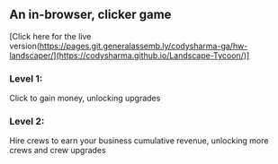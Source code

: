 ## An in-browser, clicker game
[Click here for the live version(https://pages.git.generalassemb.ly/codysharma-ga/hw-landscaper/](https://codysharma.github.io/Landscape-Tycoon/)]

### Level 1:
Click to gain money, unlocking upgrades

### Level 2:
Hire crews to earn your business cumulative revenue, unlocking more crews and crew upgrades
